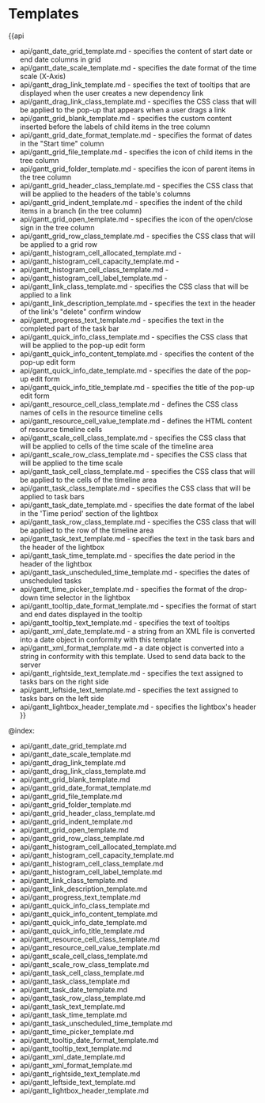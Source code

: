 

Templates
=======

{{api
- api/gantt_date_grid_template.md - specifies the content of start date or end date columns in grid
- api/gantt_date_scale_template.md - specifies the date format of the time scale (X-Axis)
- api/gantt_drag_link_template.md - specifies the text of tooltips that are displayed when the user creates a new dependency link
- api/gantt_drag_link_class_template.md - specifies the CSS class that will be applied to the pop-up that appears when a user drags a link
- api/gantt_grid_blank_template.md - specifies the custom content inserted before the labels of child items in the tree column
- api/gantt_grid_date_format_template.md - specifies the format of dates in the "Start time" column
- api/gantt_grid_file_template.md - specifies the icon of child items in the tree column
- api/gantt_grid_folder_template.md - specifies the icon of parent items in the tree column
- api/gantt_grid_header_class_template.md - specifies the CSS class that will be applied to the headers of the table's columns
- api/gantt_grid_indent_template.md - specifies the indent  of the child items in a branch (in the tree column)
- api/gantt_grid_open_template.md - specifies the icon of the open/close sign in the tree column
- api/gantt_grid_row_class_template.md - specifies the CSS class that will be applied to a grid row
- api/gantt_histogram_cell_allocated_template.md - 
- api/gantt_histogram_cell_capacity_template.md - 
- api/gantt_histogram_cell_class_template.md - 
- api/gantt_histogram_cell_label_template.md - 
- api/gantt_link_class_template.md - specifies the CSS class that will be applied to a link
- api/gantt_link_description_template.md - specifies the text in the header of the link's "delete" confirm window
- api/gantt_progress_text_template.md - specifies the text in the completed part of the task bar
- api/gantt_quick_info_class_template.md - specifies the CSS class that will be applied to  the pop-up edit form
- api/gantt_quick_info_content_template.md - specifies the content of the pop-up edit form
- api/gantt_quick_info_date_template.md - specifies the date of the pop-up edit form
- api/gantt_quick_info_title_template.md - specifies the title of the pop-up edit form
- api/gantt_resource_cell_class_template.md - defines the CSS class names of cells in the resource timeline cells
- api/gantt_resource_cell_value_template.md - defines the HTML content of resource timeline cells
- api/gantt_scale_cell_class_template.md - specifies the CSS class that will be applied to cells of the time scale of the timeline area
- api/gantt_scale_row_class_template.md - specifies the CSS class that will be applied to the time scale
- api/gantt_task_cell_class_template.md - specifies the CSS class that will be applied to the cells of the timeline area
- api/gantt_task_class_template.md - specifies the CSS class that will be applied to task bars
- api/gantt_task_date_template.md - specifies the date format of the label in the 'Time period' section of the lightbox
- api/gantt_task_row_class_template.md - specifies the CSS class that will be applied to the row of the timeline area
- api/gantt_task_text_template.md - specifies the text in the task bars and the header of the lightbox
- api/gantt_task_time_template.md - specifies the date period in the header of the lightbox
- api/gantt_task_unscheduled_time_template.md - specifies the dates of unscheduled tasks
- api/gantt_time_picker_template.md - specifies the format of the drop-down time selector in the lightbox
- api/gantt_tooltip_date_format_template.md - specifies the format of start and end dates displayed in the tooltip
- api/gantt_tooltip_text_template.md - specifies the text of tooltips
- api/gantt_xml_date_template.md - a string from an XML file is converted into a date object in conformity with this template
- api/gantt_xml_format_template.md - a date object is converted into a string in conformity with this template. Used to send data back to the server
- api/gantt_rightside_text_template.md - specifies the text assigned to tasks bars on the right side
- api/gantt_leftside_text_template.md - specifies the text assigned to tasks bars on the left side
- api/gantt_lightbox_header_template.md - specifies the lightbox's header
}}

@index:
- api/gantt_date_grid_template.md
- api/gantt_date_scale_template.md
- api/gantt_drag_link_template.md
- api/gantt_drag_link_class_template.md
- api/gantt_grid_blank_template.md
- api/gantt_grid_date_format_template.md
- api/gantt_grid_file_template.md
- api/gantt_grid_folder_template.md
- api/gantt_grid_header_class_template.md
- api/gantt_grid_indent_template.md
- api/gantt_grid_open_template.md
- api/gantt_grid_row_class_template.md
- api/gantt_histogram_cell_allocated_template.md
- api/gantt_histogram_cell_capacity_template.md
- api/gantt_histogram_cell_class_template.md
- api/gantt_histogram_cell_label_template.md
- api/gantt_link_class_template.md
- api/gantt_link_description_template.md
- api/gantt_progress_text_template.md
- api/gantt_quick_info_class_template.md
- api/gantt_quick_info_content_template.md
- api/gantt_quick_info_date_template.md
- api/gantt_quick_info_title_template.md
- api/gantt_resource_cell_class_template.md
- api/gantt_resource_cell_value_template.md
- api/gantt_scale_cell_class_template.md
- api/gantt_scale_row_class_template.md
- api/gantt_task_cell_class_template.md
- api/gantt_task_class_template.md
- api/gantt_task_date_template.md
- api/gantt_task_row_class_template.md
- api/gantt_task_text_template.md
- api/gantt_task_time_template.md
- api/gantt_task_unscheduled_time_template.md
- api/gantt_time_picker_template.md
- api/gantt_tooltip_date_format_template.md
- api/gantt_tooltip_text_template.md
- api/gantt_xml_date_template.md
- api/gantt_xml_format_template.md
- api/gantt_rightside_text_template.md
- api/gantt_leftside_text_template.md
- api/gantt_lightbox_header_template.md


